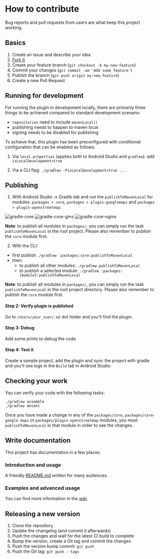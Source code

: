 # How to contribute

Bug reports and pull requests from users are what keep this project working.

## Basics

1. Create an issue and describe your idea
2. [Fork it](https://github.com/openmobilehub/omh-maps/fork)
3. Create your feature branch (`git checkout -b my-new-feature`)
4. Commit your changes (`git commit -am 'Add some feature'`)
5. Publish the branch (`git push origin my-new-feature`)
6. Create a new Pull Request

## Running for development

For running the plugin in development locally, there are primarily three things to be achieved compared to standard development scenario:

- `repositories` need to include `mavenLocal()`
- publishing needs to happen to maven local
- signing needs to be disabled for publishing

To achieve that, this plugin has been preconfigured with conditional configuration that can be enabled as follows:

1. Via `local.properties` (applies both to Android Studio and `gradlew`): add `isLocalDevelopment=true`

2. Via a CLI flag: `./gradlew -PisLocalDevelopment=true ...`

## Publishing

1. With Android Studio -> Gradle tab and run the `publishToMavenLocal` for modules: `packages > core`, `packages > plugin-googlemaps` and `packages > plugin-openstreetmap`:

![gradle-core](https://github.com/openmobilehub/omh-maps/assets/124717244/7a8aeb52-fcf2-4c8c-a0e8-e249e69b3fea)
![gradle-core-gms](https://github.com/openmobilehub/omh-maps/assets/124717244/e5a370d9-1429-4234-a884-b39a23c6dadb)
![gradle-core-ngms](https://github.com/openmobilehub/omh-maps/assets/124717244/2cc52110-8faa-47e3-9298-a6cec846a348)

**Note**: to publish all modules in `packages/`, you can simply run the task `publishToMavenLocal` in the root project. Please also remember to publish the `core` module first.

2. With the CLI:

- first publish `./gradlew :packages:core:publishToMavenLocal`
- then:
  - to publish all other modules: `./gradlew publishToMavenLocal`
  - to publish a selected module: `./gradlew :packages:{module}:publishToMavenLocal`

**Note**: to publish all modules in `packages/`, you can simply run the task `publishToMavenLocal` in the root project directory. Please also remember to publish the `core` module first.

#### Step 2: Verify plugin is published

Go to `/Users/your_user/.m2` dot folder and you'll find the plugin.

#### Step 3: Debug

Add some prints to debug the code

#### Step 4: Test it

Create a sample project, add the plugin and sync the project with gradle and you'll see logs in the `Build` tab in Android Studio.

## Checking your work

You can verify your code with the following tasks:

```
./gradlew assemble
./gradlew detekt
```

Once you have made a change in any of the `packages/core`, `packages/core-google maps` or `packages/plugin-openstreetmap` modules, you must `publishToMavenLocal` in that module in order to see the changes.

## Write documentation

This project has documentation in a few places:

### Introduction and usage

A friendly [README.md](https://github.com/openmobilehub/omh-maps/blob/refactor/documentation/README.md) written for many audiences.

### Examples and advanced usage

You can find more information in the [wiki](https://github.com/openmobilehub/omh-maps/wiki).

## Releasing a new version

1. Clone the repository
2. Update the changelog (and commit it afterwards)
3. Push the changes and wait for the latest CI build to complete
4. Bump the version, create a Git tag and commit the changes
5. Push the version bump commit: `git push`
6. Push the Git tag: `git push --tags`
